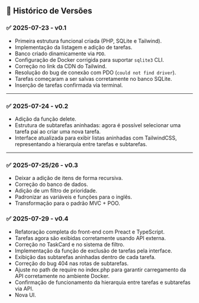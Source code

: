 ## 📅 Histórico de Versões

### ✅ 2025-07-23 - v0.1

- Primeira estrutura funcional criada (PHP, SQLite e Tailwind).
- Implementação da listagem e adição de tarefas.
- Banco criado dinamicamente via `PDO`.
- Configuração de Docker corrigida para suportar `sqlite3` CLI.
- Correção no link da CDN do Tailwind.
- Resolução do bug de conexão com PDO (`could not find driver`).
- Tarefas começaram a ser salvas corretamente no banco SQLite.
- Inserção de tarefas confirmada via terminal.

---

### ✅ 2025-07-24 - v0.2

- Adição da função delete.
- Estrutura de subtarefas aninhadas: agora é possível selecionar uma tarefa pai ao criar uma nova tarefa.
- Interface atualizada para exibir listas aninhadas com TailwindCSS, representando a hierarquia entre tarefas e subtarefas.

---

### ✅ 2025-07-25/26 - v0.3

- Deixar a adição de itens de forma recursiva.
- Correção do banco de dados.
- Adição de um filtro de prioridade.
- Padronizar as variáveis e funções para o inglês.
- Transformação para o padrão MVC + POO.

### ✅ 2025-07-29 - v0.4
- Refatoração completa do front-end com Preact e TypeScript.
- Tarefas agora são exibidas corretamente usando API externa.
- Correção no TaskCard e no sistema de filtro.
- Implementação da função de exclusão de tarefas pela interface.
- Exibição das subtarefas aninhadas dentro de cada tarefa.
- Correção do bug 404 nas rotas de subtarefas.
- Ajuste no path de require no index.php para garantir carregamento da API corretamente no ambiente Docker.
- Confirmação de funcionamento da hierarquia entre tarefas e subtarefas via API.
- Nova UI.
